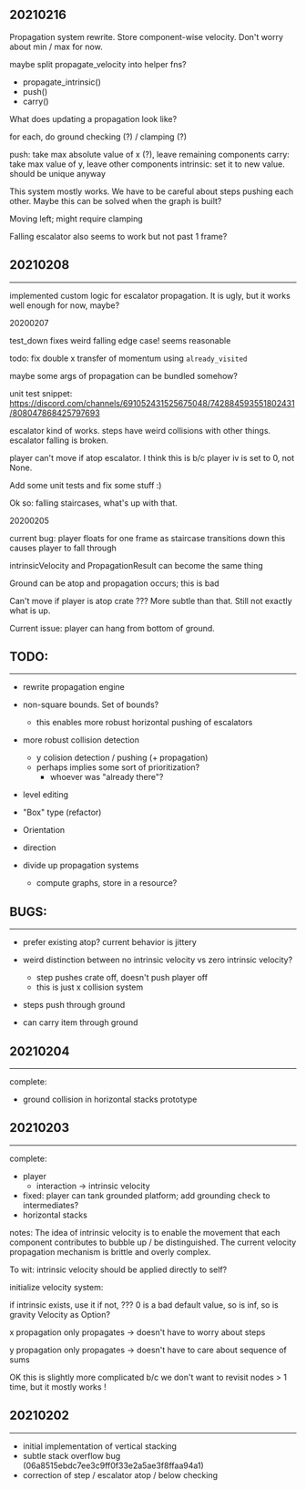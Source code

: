 ## 20210216

Propagation system rewrite. Store component-wise velocity. Don't worry about min / max for now.

maybe split propagate_velocity into helper fns?

- propagate_intrinsic()
- push()
- carry()

What does updating a propagation look like?

for each, do ground checking (?) / clamping (?)

push: take max absolute value of x (?), leave remaining components
carry: take max value of y, leave other components
intrinsic: set it to new value. should be unique anyway

This system mostly works. We have to be careful about steps pushing each other. Maybe this can be solved when the graph is built?

Moving left; might require clamping

Falling escalator also seems to work but not past 1 frame?

## 20210208
---
implemented custom logic for escalator propagation. It is ugly, but it works well enough for now, maybe?


20200207

test_down fixes weird falling edge case! seems reasonable

todo: fix double x transfer of momentum using `already_visited`

maybe some args of propagation can be bundled somehow?

unit test snippet: https://discord.com/channels/691052431525675048/742884593551802431/808047868425797693

escalator kind of works. steps have weird collisions with other things. escalator falling is broken.

player can't move if atop escalator. I think this is b/c player iv is set to 0, not None.

Add some unit tests and fix some stuff :)

Ok so: falling staircases, what's up with that.

20200205

current bug: player floats for one frame as staircase transitions down
this causes player to fall through

intrinsicVelocity and PropagationResult can become the same thing

Ground can be atop and propagation occurs; this is bad

Can't move if player is atop crate ??? 
More subtle than that. Still not exactly what is up.

Current issue: player can hang from bottom of ground.


## TODO:
---

- rewrite propagation engine

- non-square bounds. Set of bounds?
  - this enables more robust horizontal pushing of escalators

- more robust collision detection
  - y colision detection / pushing (+ propagation)
  - perhaps implies some sort of prioritization?
    - whoever was "already there"?

- level editing
- "Box" type (refactor)
- Orientation
- direction
- divide up propagation systems
  - compute graphs, store in a resource?

## BUGS:
---
- prefer existing atop? current behavior is jittery
- weird distinction between no intrinsic velocity vs zero intrinsic velocity?
  - step pushes crate off, doesn't push player off
  - this is just x collision system

- steps push through ground
- can carry item through ground

## 20210204
---
complete:
- ground collision in horizontal stacks prototype


## 20210203
---
complete:
- player
  - interaction -> intrinsic velocity
- fixed: player can tank grounded platform; add grounding check to intermediates?
- horizontal stacks

notes:
The idea of intrinsic velocity is to enable the movement that each component contributes to bubble up / be distinguished. The current velocity propagation mechanism is brittle and overly complex.

To wit: intrinsic velocity should be applied directly to self?

initialize velocity system: 

if intrinsic exists, use it
if not, ???
0 is a bad default value, so is inf, so is gravity
Velocity as Option?


x propagation only propagates -> doesn't have to worry about steps

y propagation only propagates -> doesn't have to care about sequence of sums

OK this is slightly more complicated b/c we don't want to revisit nodes > 1 time, but it mostly works !


## 20210202
---
- initial implementation of vertical stacking
- subtle stack overflow bug (06a8515ebdc7ee3c9ff0f33e2a5ae3f8ffaa94a1)
- correction of step / escalator atop / below checking